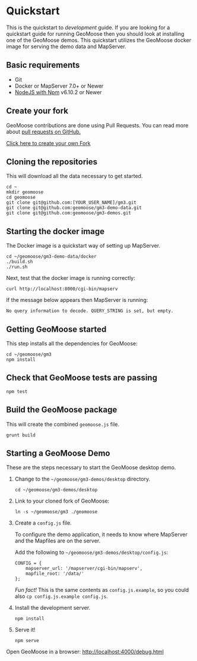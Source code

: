 # Quickstart

This is the quickstart to *development* guide. If you are looking for a quickstart guide for running GeoMoose then you should look at installing one of the GeoMoose demos. This quickstart utilizes the GeoMoose docker image for serving the demo data and MapServer.

## Basic requirements

* Git
* Docker or MapServer 7.0+ or Newer
* [NodeJS with Npm](https://nodejs.org/) v6.10.2 or Newer

## Create your fork

GeoMoose contributions are done using Pull Requests.  You can read more about [pull requests on GitHub.](https://help.github.com/articles/about-pull-requests/)

<a target="_blank" class="github-button" href="https://github.com/geomoose/gm3/fork" aria-label="Fork geomoose/gm3 on GitHub">Click here to create your own Fork</a>

## Cloning the repositories

This will download all the data necessary to get started.

```
cd ~
mkdir geomoose
cd geomoose
git clone git@github.com:[YOUR_USER_NAME]/gm3.git
git clone git@github.com:geomoose/gm3-demo-data.git
git clone git@github.com:geomoose/gm3-demos.git
```

## Starting the docker image 

The Docker image is a quickstart way of setting up MapServer.

```
cd ~/geomoose/gm3-demo-data/docker
./build.sh
./run.sh
```

Next, test that the docker image is running correctly:

```
curl http://localhost:8000/cgi-bin/mapserv
```

If the message below appears then MapServer is running:
```
No query information to decode. QUERY_STRING is set, but empty.
```

## Getting GeoMoose started

This step installs all the dependencies for GeoMoose:
```
cd ~/geomoose/gm3
npm install
```

## Check that GeoMoose tests are passing
```
npm test
```

## Build the GeoMoose package

This will create the combined `geomoose.js` file.
```
grunt build
```

## Starting a GeoMoose Demo

These are the steps necessary to start the GeoMoose desktop demo.

 1. Change to the `~/geomoose/gm3-demos/desktop` directory.
 
    ```
    cd ~/geomoose/gm3-demos/desktop
    ```
 2. Link to your cloned fork of GeoMoose:
 
    ```
    ln -s ~/geomoose/gm3 ./geomoose
    ```
        
 3. Create a `config.js` file.

    To configure the demo application, it needs to know where MapServer and the Mapfiles are on the server.

    Add the following to `~/geomoose/gm3-demos/desktop/config.js`:
    
    ```
    CONFIG = {
        mapserver_url: '/mapserver/cgi-bin/mapserv',
        mapfile_root: '/data/'
    };
    ```

    *Fun fact!* This is the same contents as `config.js.example`, so you could also `cp config.js.example config.js`.

 4. Install the development server.
 
    ```
    npm install
    ```

 5. Serve it!
 
    ```
    npm serve
    ```

Open GeoMoose in a browser: [http://localhost:4000/debug.html](http://localhost:4000/debug.html)


